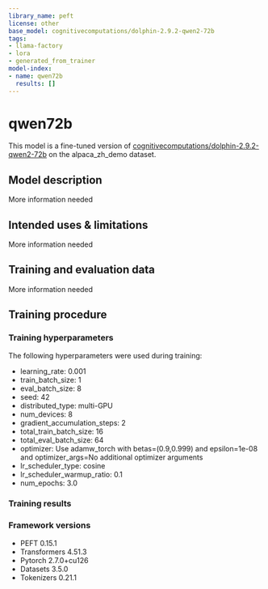 ```yaml
---
library_name: peft
license: other
base_model: cognitivecomputations/dolphin-2.9.2-qwen2-72b
tags:
- llama-factory
- lora
- generated_from_trainer
model-index:
- name: qwen72b
  results: []
---
```


<!-- This model card has been generated automatically according to the information the Trainer had access to. You
should probably proofread and complete it, then remove this comment. -->

# qwen72b

This model is a fine-tuned version of [cognitivecomputations/dolphin-2.9.2-qwen2-72b](https://huggingface.co/cognitivecomputations/dolphin-2.9.2-qwen2-72b) on the alpaca_zh_demo dataset.

## Model description

More information needed

## Intended uses & limitations

More information needed

## Training and evaluation data

More information needed

## Training procedure

### Training hyperparameters

The following hyperparameters were used during training:
- learning_rate: 0.001
- train_batch_size: 1
- eval_batch_size: 8
- seed: 42
- distributed_type: multi-GPU
- num_devices: 8
- gradient_accumulation_steps: 2
- total_train_batch_size: 16
- total_eval_batch_size: 64
- optimizer: Use adamw_torch with betas=(0.9,0.999) and epsilon=1e-08 and optimizer_args=No additional optimizer arguments
- lr_scheduler_type: cosine
- lr_scheduler_warmup_ratio: 0.1
- num_epochs: 3.0

### Training results



### Framework versions

- PEFT 0.15.1
- Transformers 4.51.3
- Pytorch 2.7.0+cu126
- Datasets 3.5.0
- Tokenizers 0.21.1